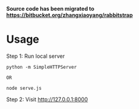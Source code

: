 **Source code has been migrated to <https://bitbucket.org/zhangxiaoyang/rabbitstrap>**

Usage
====

Step 1: Run local server
```
python -m SimpleHTTPServer

OR

node serve.js
```

Step 2: Visit <http://127.0.0.1:8000>

